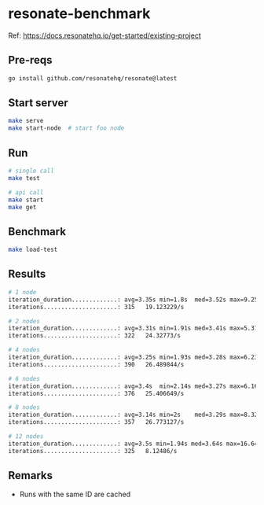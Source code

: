 # resonate-benchmark

Ref: <https://docs.resonatehq.io/get-started/existing-project>

## Pre-reqs

```bash
go install github.com/resonatehq/resonate@latest
```

## Start server

```bash
make serve
make start-node  # start foo node
```

## Run

```bash
# single call
make test

# api call
make start
make get
```

## Benchmark

```bash
make load-test
```


## Results

```bash
# 1 node
iteration_duration.............: avg=3.35s min=1.8s  med=3.52s max=9.25s p(90)=3.69s p(95)=3.73s
iterations.....................: 315   19.123229/s

# 2 nodes
iteration_duration.............: avg=3.31s min=1.91s med=3.41s max=5.37s p(90)=3.48s p(95)=3.49s
iterations.....................: 322   24.32773/s

# 4 nodes
iteration_duration.............: avg=3.25s min=1.93s med=3.28s max=6.23s p(90)=3.39s p(95)=4.32s
iterations.....................: 390   26.489844/s

# 6 nodes
iteration_duration.............: avg=3.4s  min=2.14s med=3.27s max=6.16s p(90)=4.8s p(95)=4.8s
iterations.....................: 376   25.406649/s

# 8 nodes
iteration_duration.............: avg=3.14s min=2s    med=3.29s max=8.32s p(90)=3.96s p(95)=3.98s
iterations.....................: 357   26.773127/s

# 12 nodes
iteration_duration.............: avg=3.5s min=1.94s med=3.64s max=16.64s p(90)=4.19s p(95)=5.14s
iterations.....................: 325   8.12486/s
```

## Remarks

- Runs with the same ID are cached
